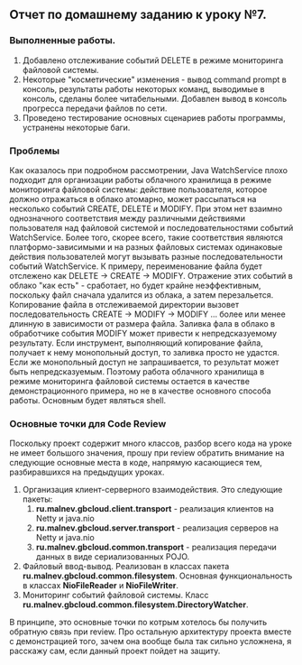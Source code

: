 ## Отчет по домашнему заданию к уроку №7.

### Выполненные работы.
1. Добавлено отслеживание событий DELETE в режиме мониторинга файловой системы.
2. Некоторые "косметические" изменения - вывод command prompt в консоль, результаты работы некоторых команд, выводимые в консоль, сделаны более читабельными. Добавлен вывод в консоль прогресса передачи файлов по сети.
3. Проведено тестирование основных сценариев работы программы, устранены некоторые баги.

### Проблемы
Как оказалось при подробном рассмотрении, Java WatchService плохо подходит для организации работы облачного хранилища в режиме мониторинга файловой системы: действие пользователя, которое должно отражаться в облако атомарно, может рассыпаться на несколько событий CREATE, DELETE и MODIFY. При этом нет взаимно однозначного соответствия между различными действиями пользователя над файловой системой и последовательностями событий WatchService. Более того, скорее всего, такие соответствия являются платформо-зависимыми и на разных файловых системах одинаковые действия пользователей могут вызывать разные последовательности событий WatchService. К примеру, переименование файла будет отслежено как DELETE -> CREATE -> MODIFY. Отражение этих событий в облако "как есть" - сработает, но будет крайне неэффективным, поскольку файл сначала удалится из облака, а затем перезальется. Копирование файла в отслеживаемой директории вызовет последовательность CREATE -> MODIFY -> MODIFY ... более или менее длинную в зависимости от размера файла. Заливка фала в облако в обработчике события MODIFY может привести к непредсказуемому результату. Если инструмент, выполняющий копирование файла, получает к нему монопольный доступ, то заливка просто не удастся. Если же монопольный доступ не запрашивается, то результат может быть непредсказуемым. Поэтому работа облачного хранилища в режиме мониторинга файловой системы остается в качестве демонстрационного примера, но не в качестве основного способа работы. Основным будет являться shell.

### Основные точки для Code Review
Поскольку проект содержит много классов, разбор всего кода на уроке не имеет большого значения, прошу при review обратить внимание на следующие основные места в коде, напрямую касающиеся тем, разбиравшихся на предыдущих уроках.
1. Организация клиент-серверного взаимодействия. Это следующие пакеты:
    1. **ru.malnev.gbcloud.client.transport** - реализация клиентов на Netty и java.nio
    2. **ru.malnev.gbcloud.server.transport** - реализация серверов на Netty и java.nio
    3. **ru.malnev.gbcloud.common.transport** - реализация передачи данных в виде сериализованных POJO.
2. Файловый ввод-вывод. Реализован в классах пакета **ru.malnev.gbcloud.common.filesystem**. Основная функциональность в классах **NioFileReader** и **NioFileWriter**. 
3. Мониторинг событий файловой системы. Класс **ru.malnev.gbcloud.common.filesystem.DirectoryWatcher**.

В принципе, это основные точки по котрым хотелось бы получить обратную связь при review. Про остальную архитектуру проекта вместе с демонстрацией того, зачем она вообще была так сильно усложнена, я расскажу сам, если данный проект пойдет на защиту.